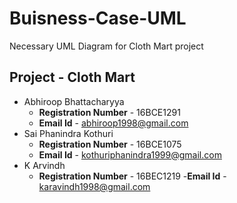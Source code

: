 # Buisness-Case-UML
Necessary UML Diagram for Cloth Mart project

## Project - **Cloth Mart**
- Abhiroop Bhattacharyya 
	- **Registration Number** - 16BCE1291 
	- **Email Id** - abhiroop1998@gmail.com
- Sai Phanindra Kothuri 
	- **Registration Number** - 16BCE1075 
	- **Email Id** - kothuriphanindra1999@gmail.com
- K Arvindh
	- **Registration Number** - 16BEC1219
	-**Email Id** - karavindh1998@gmail.com
